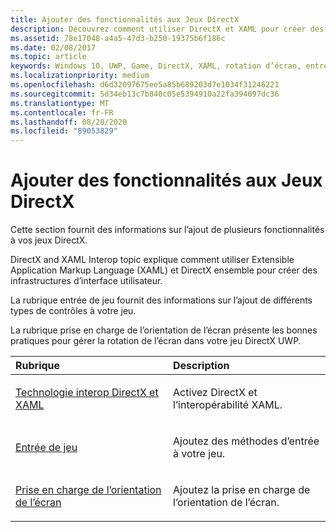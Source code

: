 ```yaml
---
title: Ajouter des fonctionnalités aux Jeux DirectX
description: Découvrez comment utiliser DirectX et XAML pour créer des interfaces d’interface utilisateur, ajouter des contrôles et gérer la rotation d’écran dans vos jeux DirectX.
ms.assetid: 78e17048-a4a5-47d3-b250-19375b6f186c
ms.date: 02/08/2017
ms.topic: article
keywords: Windows 10, UWP, Game, DirectX, XAML, rotation d’écran, entrée
ms.localizationpriority: medium
ms.openlocfilehash: d6d32097675ee5a85b689203d7e1034f31246221
ms.sourcegitcommit: 5d34eb13c7b840c05e5394910a22fa394097dc36
ms.translationtype: MT
ms.contentlocale: fr-FR
ms.lasthandoff: 08/28/2020
ms.locfileid: "89053829"
---
```

# <a name="add-features-to-directx-games"></a>Ajouter des fonctionnalités aux Jeux DirectX

Cette section fournit des informations sur l’ajout de plusieurs fonctionnalités à vos jeux DirectX.

DirectX and XAML Interop topic explique comment utiliser Extensible Application Markup Language (XAML) et DirectX ensemble pour créer des infrastructures d’interface utilisateur.

La rubrique entrée de jeu fournit des informations sur l’ajout de différents types de contrôles à votre jeu.

La rubrique prise en charge de l’orientation de l’écran présente les bonnes pratiques pour gérer la rotation de l’écran dans votre jeu DirectX UWP.

<table>
<colgroup>
<col width="50%" />
<col width="50%" />
</colgroup>
<thead>
<tr class="header">
<th align="left">Rubrique</th>
<th align="left">Description</th>
</tr>
</thead>
<tbody>
<tr class="odd">
<td align="left"><p><a href="directx-and-xaml-interop.md">Technologie interop DirectX et XAML</a></p></td>
<td align="left"><p>Activez DirectX et l’interopérabilité XAML.</p></td>
</tr>
<tr class="even">
<td align="left"><p><a href="directx-game-input.md">Entrée de jeu</a></p></td>
<td align="left"><p>Ajoutez des méthodes d’entrée à votre jeu.</p></td>
</tr>
<tr class="odd">
<td align="left"><p><a href="supporting-screen-rotation-directx-and-cpp.md">Prise en charge de l’orientation de l’écran</a></p></td>
<td align="left"><p>Ajoutez la prise en charge de l’orientation de l’écran.</p></td>
</tr>
</tbody>
</table>